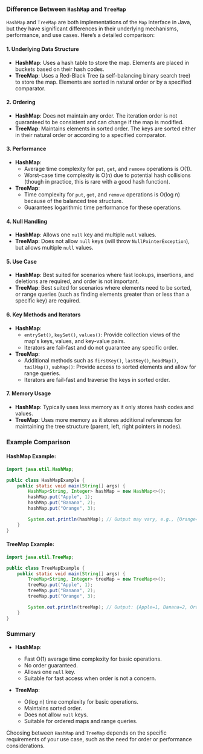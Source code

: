 ### Difference Between `HashMap` and `TreeMap`

`HashMap` and `TreeMap` are both implementations of the `Map` interface in Java, but they have significant differences in their underlying mechanisms, performance, and use cases. Here’s a detailed comparison:

#### 1. **Underlying Data Structure**

- **HashMap**: Uses a hash table to store the map. Elements are placed in buckets based on their hash codes.
- **TreeMap**: Uses a Red-Black Tree (a self-balancing binary search tree) to store the map. Elements are sorted in natural order or by a specified comparator.

#### 2. **Ordering**

- **HashMap**: Does not maintain any order. The iteration order is not guaranteed to be consistent and can change if the map is modified.
- **TreeMap**: Maintains elements in sorted order. The keys are sorted either in their natural order or according to a specified comparator.

#### 3. **Performance**

- **HashMap**:
  - Average time complexity for `put`, `get`, and `remove` operations is O(1).
  - Worst-case time complexity is O(n) due to potential hash collisions (though in practice, this is rare with a good hash function).
- **TreeMap**:
  - Time complexity for `put`, `get`, and `remove` operations is O(log n) because of the balanced tree structure.
  - Guarantees logarithmic time performance for these operations.

#### 4. **Null Handling**

- **HashMap**: Allows one `null` key and multiple `null` values.
- **TreeMap**: Does not allow `null` keys (will throw `NullPointerException`), but allows multiple `null` values.

#### 5. **Use Case**

- **HashMap**: Best suited for scenarios where fast lookups, insertions, and deletions are required, and order is not important.
- **TreeMap**: Best suited for scenarios where elements need to be sorted, or range queries (such as finding elements greater than or less than a specific key) are required.

#### 6. **Key Methods and Iterators**

- **HashMap**:
  - `entrySet()`, `keySet()`, `values()`: Provide collection views of the map's keys, values, and key-value pairs.
  - Iterators are fail-fast and do not guarantee any specific order.
- **TreeMap**:
  - Additional methods such as `firstKey()`, `lastKey()`, `headMap()`, `tailMap()`, `subMap()`: Provide access to sorted elements and allow for range queries.
  - Iterators are fail-fast and traverse the keys in sorted order.

#### 7. **Memory Usage**

- **HashMap**: Typically uses less memory as it only stores hash codes and values.
- **TreeMap**: Uses more memory as it stores additional references for maintaining the tree structure (parent, left, right pointers in nodes).

### Example Comparison

#### HashMap Example:

```java
import java.util.HashMap;

public class HashMapExample {
    public static void main(String[] args) {
        HashMap<String, Integer> hashMap = new HashMap<>();
        hashMap.put("Apple", 1);
        hashMap.put("Banana", 2);
        hashMap.put("Orange", 3);

        System.out.println(hashMap); // Output may vary, e.g., {Orange=3, Apple=1, Banana=2}
    }
}
```

#### TreeMap Example:

```java
import java.util.TreeMap;

public class TreeMapExample {
    public static void main(String[] args) {
        TreeMap<String, Integer> treeMap = new TreeMap<>();
        treeMap.put("Apple", 1);
        treeMap.put("Banana", 2);
        treeMap.put("Orange", 3);

        System.out.println(treeMap); // Output: {Apple=1, Banana=2, Orange=3}
    }
}
```

### Summary

- **HashMap**:

  - Fast O(1) average time complexity for basic operations.
  - No order guaranteed.
  - Allows one `null` key.
  - Suitable for fast access when order is not a concern.

- **TreeMap**:
  - O(log n) time complexity for basic operations.
  - Maintains sorted order.
  - Does not allow `null` keys.
  - Suitable for ordered maps and range queries.

Choosing between `HashMap` and `TreeMap` depends on the specific requirements of your use case, such as the need for order or performance considerations.
